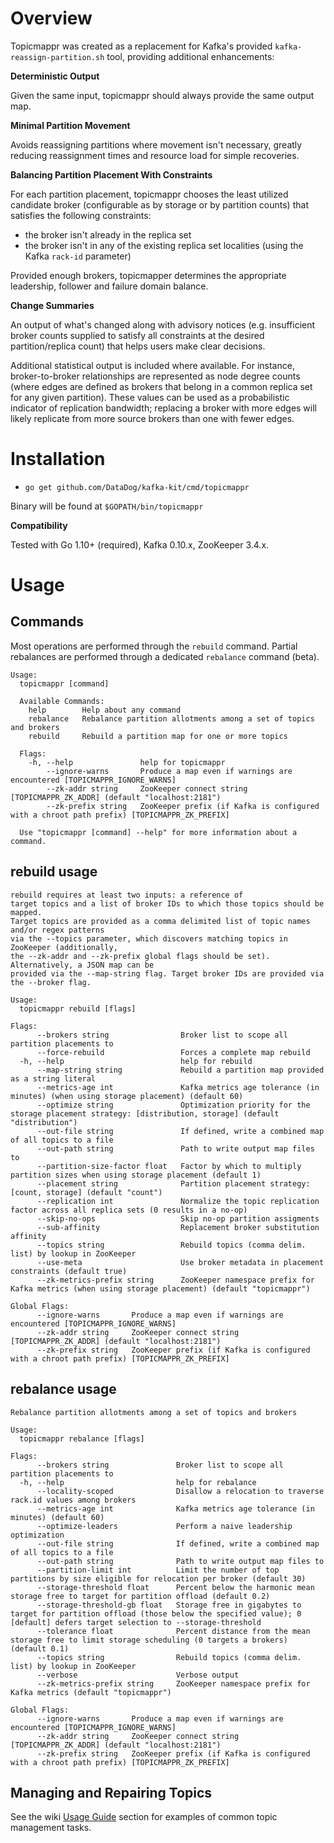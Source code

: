 # Overview
Topicmappr was created as a replacement for Kafka's provided `kafka-reassign-partition.sh` tool, providing additional enhancements:

**Deterministic Output**

Given the same input, topicmappr should always provide the same output map.

**Minimal Partition Movement**

Avoids reassigning partitions where movement isn't necessary, greatly reducing reassignment times and resource load for simple recoveries.

**Balancing Partition Placement With Constraints**

For each partition placement, topicmappr chooses the least utilized candidate broker (configurable as by storage or by partition counts) that satisfies the following constraints:

- the broker isn't already in the replica set
- the broker isn't in any of the existing replica set localities (using the Kafka `rack-id` parameter)

Provided enough brokers, topicmapper determines the appropriate leadership, follower and failure domain balance.

**Change Summaries**

An output of what's changed along with advisory notices (e.g. insufficient broker counts supplied to satisfy all constraints at the desired partition/replica count) that helps users make clear decisions.

Additional statistical output is included where available. For instance, broker-to-broker relationships are represented as node degree counts (where edges are defined as brokers that belong in a common replica set for any given partition). These values can be used as a probabilistic indicator of replication bandwidth; replacing a broker with more edges will likely replicate from more source brokers than one with fewer edges.

# Installation
- `go get github.com/DataDog/kafka-kit/cmd/topicmappr`

Binary will be found at `$GOPATH/bin/topicmappr`

**Compatibility**

Tested with Go 1.10+ (required), Kafka 0.10.x, ZooKeeper 3.4.x.

# Usage

## Commands

Most operations are performed through the `rebuild` command. Partial rebalances are performed through a dedicated `rebalance` command (beta).

```
Usage:
  topicmappr [command]

  Available Commands:
    help        Help about any command
    rebalance   Rebalance partition allotments among a set of topics and brokers
    rebuild     Rebuild a partition map for one or more topics

  Flags:
    -h, --help               help for topicmappr
        --ignore-warns       Produce a map even if warnings are encountered [TOPICMAPPR_IGNORE_WARNS]
        --zk-addr string     ZooKeeper connect string [TOPICMAPPR_ZK_ADDR] (default "localhost:2181")
        --zk-prefix string   ZooKeeper prefix (if Kafka is configured with a chroot path prefix) [TOPICMAPPR_ZK_PREFIX]

  Use "topicmappr [command] --help" for more information about a command.
```



## rebuild usage

```
rebuild requires at least two inputs: a reference of
target topics and a list of broker IDs to which those topics should be mapped.
Target topics are provided as a comma delimited list of topic names and/or regex patterns
via the --topics parameter, which discovers matching topics in ZooKeeper (additionally,
the --zk-addr and --zk-prefix global flags should be set). Alternatively, a JSON map can be
provided via the --map-string flag. Target broker IDs are provided via the --broker flag.

Usage:
  topicmappr rebuild [flags]

Flags:
      --brokers string                Broker list to scope all partition placements to
      --force-rebuild                 Forces a complete map rebuild
  -h, --help                          help for rebuild
      --map-string string             Rebuild a partition map provided as a string literal
      --metrics-age int               Kafka metrics age tolerance (in minutes) (when using storage placement) (default 60)
      --optimize string               Optimization priority for the storage placement strategy: [distribution, storage] (default "distribution")
      --out-file string               If defined, write a combined map of all topics to a file
      --out-path string               Path to write output map files to
      --partition-size-factor float   Factor by which to multiply partition sizes when using storage placement (default 1)
      --placement string              Partition placement strategy: [count, storage] (default "count")
      --replication int               Normalize the topic replication factor across all replica sets (0 results in a no-op)
      --skip-no-ops                   Skip no-op partition assigments
      --sub-affinity                  Replacement broker substitution affinity
      --topics string                 Rebuild topics (comma delim. list) by lookup in ZooKeeper
      --use-meta                      Use broker metadata in placement constraints (default true)
      --zk-metrics-prefix string      ZooKeeper namespace prefix for Kafka metrics (when using storage placement) (default "topicmappr")

Global Flags:
      --ignore-warns       Produce a map even if warnings are encountered [TOPICMAPPR_IGNORE_WARNS]
      --zk-addr string     ZooKeeper connect string [TOPICMAPPR_ZK_ADDR] (default "localhost:2181")
      --zk-prefix string   ZooKeeper prefix (if Kafka is configured with a chroot path prefix) [TOPICMAPPR_ZK_PREFIX]
```

## rebalance usage

```
Rebalance partition allotments among a set of topics and brokers

Usage:
  topicmappr rebalance [flags]

Flags:
      --brokers string               Broker list to scope all partition placements to
  -h, --help                         help for rebalance
      --locality-scoped              Disallow a relocation to traverse rack.id values among brokers
      --metrics-age int              Kafka metrics age tolerance (in minutes) (default 60)
      --optimize-leaders             Perform a naive leadership optimization
      --out-file string              If defined, write a combined map of all topics to a file
      --out-path string              Path to write output map files to
      --partition-limit int          Limit the number of top partitions by size eligible for relocation per broker (default 30)
      --storage-threshold float      Percent below the harmonic mean storage free to target for partition offload (default 0.2)
      --storage-threshold-gb float   Storage free in gigabytes to target for partition offload (those below the specified value); 0 [default] defers target selection to --storage-threshold
      --tolerance float              Percent distance from the mean storage free to limit storage scheduling (0 targets a brokers) (default 0.1)
      --topics string                Rebuild topics (comma delim. list) by lookup in ZooKeeper
      --verbose                      Verbose output
      --zk-metrics-prefix string     ZooKeeper namespace prefix for Kafka metrics (default "topicmappr")

Global Flags:
      --ignore-warns       Produce a map even if warnings are encountered [TOPICMAPPR_IGNORE_WARNS]
      --zk-addr string     ZooKeeper connect string [TOPICMAPPR_ZK_ADDR] (default "localhost:2181")
      --zk-prefix string   ZooKeeper prefix (if Kafka is configured with a chroot path prefix) [TOPICMAPPR_ZK_PREFIX]
```

## Managing and Repairing Topics

See the wiki [Usage Guide](https://github.com/DataDog/kafka-kit/wiki/Topicmappr-Usage-Guide) section for examples of common topic management tasks.
